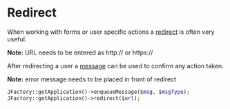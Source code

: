 # Redirect #

When working with forms or user specific actions a [redirect](http://api.joomla.org/cms-3/classes/JApplicationWeb.html#method_redirect) is often very useful.

**Note:** URL needs to be entered as http:// or https://

After redirecting a user a [message](http://docs.joomla.org/Display_error_messages_and_notices) can be used to confirm any action taken. 

**Note:** error message needs to be placed in front of redirect
``` php
JFactory::getApplication()->enqueueMessage($msg, $msgType);
JFactory::getApplication()->redirect($url);
```



